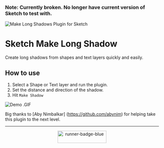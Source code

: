 ### **Note:** Currently broken. No longer have current version of Sketch to test with.

![Make Long Shadows Plugin for Sketch](splash.jpg)

# Sketch Make Long Shadow
Create long shadows from shapes and text layers quickly and easily.

## How to use

1. Select a Shape or Text layer and run the plugin.
2. Set the distance and direction of the shadow.
3. Hit `Make Shadow`

![Demo .GIF](demo.gif)

Big thanks to [Aby Nimbalkar] (https://github.com/abynim) for helping take this plugin to the next level.

---
<p align="center"><a href="http://bit.ly/SketchRunnerWebsite"><img height="40" width="160" src="http://sketchrunner.com/img/badge_blue.png" alt="runner-badge-blue"></a></p>

